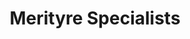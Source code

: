 ---
title: "Merityre Specialists"
url: /frimley-green/merityre-specialists-frimley-green-road/
shop: car parts
---